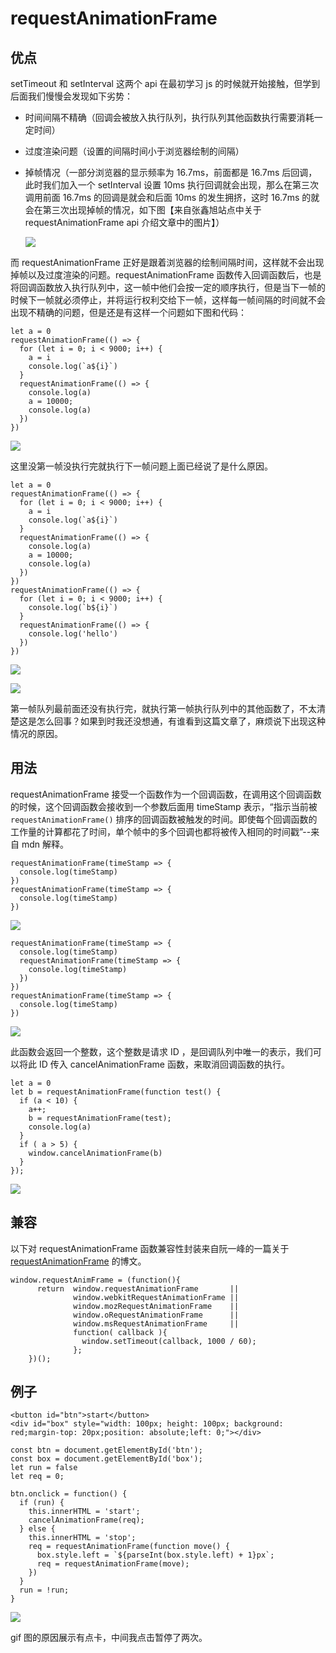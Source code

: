 # requestAnimationFrame

## 优点

setTimeout 和 setInterval 这两个 api 在最初学习 js 的时候就开始接触，但学到后面我们慢慢会发现如下劣势：

- 时间间隔不精确（回调会被放入执行队列，执行队列其他函数执行需要消耗一定时间）

- 过度渲染问题（设置的间隔时间小于浏览器绘制的间隔）

- 掉帧情况（一部分浏览器的显示频率为 16.7ms，前面都是 16.7ms 后回调，此时我们加入一个 setInterval 设置 10ms 执行回调就会出现，那么在第三次调用前面 16.7ms 的回调是就会和后面 10ms 的发生拥挤，这时 16.7ms 的就会在第三次出现掉帧的情况，如下图【来自张鑫旭站点中关于 requestAnimationFrame api 介绍文章中的图片】）

  ![](https://image.zhangxinxu.com/image/blog/201309/frame-lost.png)



而 requestAnimationFrame 正好是跟着浏览器的绘制间隔时间，这样就不会出现掉帧以及过度渲染的问题。requestAnimationFrame 函数传入回调函数后，也是将回调函数放入执行队列中，这一帧中他们会按一定的顺序执行，但是当下一帧的时候下一帧就必须停止，并将运行权利交给下一帧，这样每一帧间隔的时间就不会出现不精确的问题，但是还是有这样一个问题如下图和代码：

```
let a = 0
requestAnimationFrame(() => {
  for (let i = 0; i < 9000; i++) {
    a = i
    console.log(`a${i}`)
  }
  requestAnimationFrame(() => {
    console.log(a)
    a = 10000;
    console.log(a)
  })
})
```

![](https://github.com/duanyuanping/True-in-Hong/blob/master/static/1539697608071.png)

这里没第一帧没执行完就执行下一帧问题上面已经说了是什么原因。

```
let a = 0
requestAnimationFrame(() => {
  for (let i = 0; i < 9000; i++) {
    a = i
    console.log(`a${i}`)
  }
  requestAnimationFrame(() => {
    console.log(a)
    a = 10000;
    console.log(a)
  })
})
requestAnimationFrame(() => {
  for (let i = 0; i < 9000; i++) {
    console.log(`b${i}`)
  }
  requestAnimationFrame(() => {
    console.log('hello')
  })
})
```

![](https://github.com/duanyuanping/True-in-Hong/blob/master/static/1539697809670.png)

![](https://github.com/duanyuanping/True-in-Hong/blob/master/static/1539697831310.png)

第一帧队列最前面还没有执行完，就执行第一帧执行队列中的其他函数了，不太清楚这是怎么回事？如果到时我还没想通，有谁看到这篇文章了，麻烦说下出现这种情况的原因。

## 用法

requestAnimationFrame 接受一个函数作为一个回调函数，在调用这个回调函数的时候，这个回调函数会接收到一个参数后面用 timeStamp 表示，“指示当前被 `requestAnimationFrame()` 排序的回调函数被触发的时间。即使每个回调函数的工作量的计算都花了时间，单个帧中的多个回调也都将被传入相同的时间戳”--来自 mdn 解释。

```
requestAnimationFrame(timeStamp => {
  console.log(timeStamp)
})
requestAnimationFrame(timeStamp => {
  console.log(timeStamp)
})
```

![](https://github.com/duanyuanping/True-in-Hong/blob/master/static/1539698110281.png)

```
requestAnimationFrame(timeStamp => {
  console.log(timeStamp)
  requestAnimationFrame(timeStamp => {
    console.log(timeStamp)
  })
})
requestAnimationFrame(timeStamp => {
  console.log(timeStamp)
})
```

![](https://github.com/duanyuanping/True-in-Hong/blob/master/static/1539698206123.png)

此函数会返回一个整数，这个整数是请求 ID ，是回调队列中唯一的表示，我们可以将此 ID 传入 cancelAnimationFrame 函数，来取消回调函数的执行。

````
let a = 0
let b = requestAnimationFrame(function test() {
  if (a < 10) {
    a++;
    b = requestAnimationFrame(test);
    console.log(a)
  }
  if ( a > 5) {
    window.cancelAnimationFrame(b)
  }
});
````

![](https://github.com/duanyuanping/True-in-Hong/blob/master/static/1539702698740.png)

## 兼容

以下对 requestAnimationFrame 函数兼容性封装来自阮一峰的一篇关于 [requestAnimationFrame](https://javascript.ruanyifeng.com/htmlapi/requestanimationframe.html) 的博文。

```
window.requestAnimFrame = (function(){
      return  window.requestAnimationFrame       || 
              window.webkitRequestAnimationFrame || 
              window.mozRequestAnimationFrame    || 
              window.oRequestAnimationFrame      || 
              window.msRequestAnimationFrame     || 
              function( callback ){
                window.setTimeout(callback, 1000 / 60);
              };
    })();
```



## 例子

```
<button id="btn">start</button>
<div id="box" style="width: 100px; height: 100px; background: red;margin-top: 20px;position: absolute;left: 0;"></div>
```

```
const btn = document.getElementById('btn');
const box = document.getElementById('box');
let run = false
let req = 0;

btn.onclick = function() {
  if (run) {
    this.innerHTML = 'start';
    cancelAnimationFrame(req);
  } else {
    this.innerHTML = 'stop';
    req = requestAnimationFrame(function move() {
      box.style.left = `${parseInt(box.style.left) + 1}px`;
      req = requestAnimationFrame(move);
    })
  }
  run = !run;
}
```

![](https://github.com/duanyuanping/True-in-Hong/blob/master/static/requestAnimationFrame.gif)

gif 图的原因展示有点卡，中间我点击暂停了两次。